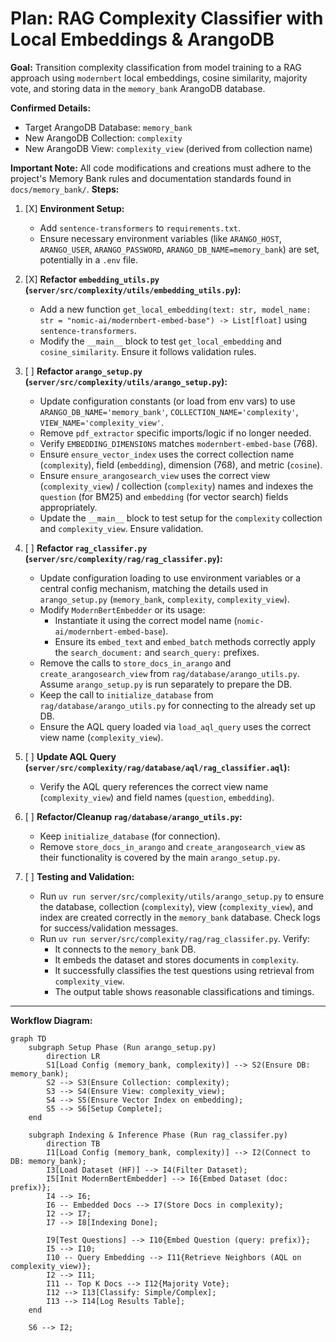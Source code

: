 # Plan: RAG Complexity Classifier with Local Embeddings & ArangoDB

**Goal:** Transition complexity classification from model training to a RAG approach using `modernbert` local embeddings, cosine similarity, majority vote, and storing data in the `memory_bank` ArangoDB database.

**Confirmed Details:**

*   Target ArangoDB Database: `memory_bank`
*   New ArangoDB Collection: `complexity`
*   New ArangoDB View: `complexity_view` (derived from collection name)

**Important Note:** All code modifications and creations must adhere to the project's Memory Bank rules and documentation standards found in `docs/memory_bank/`.
**Steps:**

1.  [X] **Environment Setup:**
    *   Add `sentence-transformers` to `requirements.txt`.
    *   Ensure necessary environment variables (like `ARANGO_HOST`, `ARANGO_USER`, `ARANGO_PASSWORD`, `ARANGO_DB_NAME=memory_bank`) are set, potentially in a `.env` file.

2.  [X] **Refactor `embedding_utils.py` (`server/src/complexity/utils/embedding_utils.py`):**
    *   Add a new function `get_local_embedding(text: str, model_name: str = "nomic-ai/modernbert-embed-base") -> List[float]` using `sentence-transformers`.
    *   Modify the `__main__` block to test `get_local_embedding` and `cosine_similarity`. Ensure it follows validation rules.

3.  [ ] **Refactor `arango_setup.py` (`server/src/complexity/utils/arango_setup.py`):**
    *   Update configuration constants (or load from env vars) to use `ARANGO_DB_NAME='memory_bank'`, `COLLECTION_NAME='complexity'`, `VIEW_NAME='complexity_view'`.
    *   Remove `pdf_extractor` specific imports/logic if no longer needed.
    *   Verify `EMBEDDING_DIMENSIONS` matches `modernbert-embed-base` (768).
    *   Ensure `ensure_vector_index` uses the correct collection name (`complexity`), field (`embedding`), dimension (768), and metric (`cosine`).
    *   Ensure `ensure_arangosearch_view` uses the correct view (`complexity_view`) / collection (`complexity`) names and indexes the `question` (for BM25) and `embedding` (for vector search) fields appropriately.
    *   Update the `__main__` block to test setup for the `complexity` collection and `complexity_view`. Ensure validation.

4.  [ ] **Refactor `rag_classifer.py` (`server/src/complexity/rag/rag_classifer.py`):**
    *   Update configuration loading to use environment variables or a central config mechanism, matching the details used in `arango_setup.py` (`memory_bank`, `complexity`, `complexity_view`).
    *   Modify `ModernBertEmbedder` or its usage:
        *   Instantiate it using the correct model name (`nomic-ai/modernbert-embed-base`).
        *   Ensure its `embed_text` and `embed_batch` methods correctly apply the `search_document:` and `search_query:` prefixes.
    *   Remove the calls to `store_docs_in_arango` and `create_arangosearch_view` from `rag/database/arango_utils.py`. Assume `arango_setup.py` is run separately to prepare the DB.
    *   Keep the call to `initialize_database` from `rag/database/arango_utils.py` for connecting to the already set up DB.
    *   Ensure the AQL query loaded via `load_aql_query` uses the correct view name (`complexity_view`).

5.  [ ] **Update AQL Query (`server/src/complexity/rag/database/aql/rag_classifier.aql`):**
    *   Verify the AQL query references the correct view name (`complexity_view`) and field names (`question`, `embedding`).

6.  [ ] **Refactor/Cleanup `rag/database/arango_utils.py`:**
    *   Keep `initialize_database` (for connection).
    *   Remove `store_docs_in_arango` and `create_arangosearch_view` as their functionality is covered by the main `arango_setup.py`.

7.  [ ] **Testing and Validation:**
    *   Run `uv run server/src/complexity/utils/arango_setup.py` to ensure the database, collection (`complexity`), view (`complexity_view`), and index are created correctly in the `memory_bank` database. Check logs for success/validation messages.
    *   Run `uv run server/src/complexity/rag/rag_classifer.py`. Verify:
        *   It connects to the `memory_bank` DB.
        *   It embeds the dataset and stores documents in `complexity`.
        *   It successfully classifies the test questions using retrieval from `complexity_view`.
        *   The output table shows reasonable classifications and timings.

---

**Workflow Diagram:**

```mermaid
graph TD
    subgraph Setup Phase (Run arango_setup.py)
        direction LR
        S1[Load Config (memory_bank, complexity)] --> S2(Ensure DB: memory_bank);
        S2 --> S3(Ensure Collection: complexity);
        S3 --> S4(Ensure View: complexity_view);
        S4 --> S5(Ensure Vector Index on embedding);
        S5 --> S6[Setup Complete];
    end

    subgraph Indexing & Inference Phase (Run rag_classifer.py)
        direction TB
        I1[Load Config (memory_bank, complexity)] --> I2(Connect to DB: memory_bank);
        I3[Load Dataset (HF)] --> I4(Filter Dataset);
        I5[Init ModernBertEmbedder] --> I6{Embed Dataset (doc: prefix)};
        I4 --> I6;
        I6 -- Embedded Docs --> I7(Store Docs in complexity);
        I2 --> I7;
        I7 --> I8[Indexing Done];

        I9[Test Questions] --> I10{Embed Question (query: prefix)};
        I5 --> I10;
        I10 -- Query Embedding --> I11{Retrieve Neighbors (AQL on complexity_view)};
        I2 --> I11;
        I11 -- Top K Docs --> I12{Majority Vote};
        I12 --> I13[Classify: Simple/Complex];
        I13 --> I14[Log Results Table];
    end

    S6 --> I2;